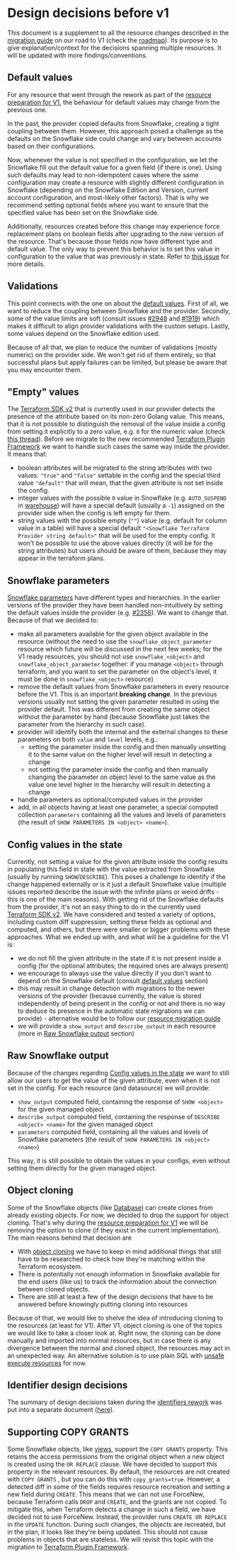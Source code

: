 # Design decisions before v1

This document is a supplement to all the resource changes described in the [migration guide](../MIGRATION_GUIDE.md) on our road to V1 (check the [roadmap](../ROADMAP.md#05052024-roadmap-overview)). Its purpose is to give explanation/context for the decisions spanning multiple resources. It will be updated with more findings/conventions.

## Default values
For any resource that went through the rework as part of the [resource preparation for V1](../ROADMAP.md#preparing-essential-ga-objects-for-the-provider-v1),
the behaviour for default values may change from the previous one.

In the past, the provider copied defaults from Snowflake, creating a tight coupling between them.
However, this approach posed a challenge as the defaults on the Snowflake side could change and vary between accounts based on their configurations.

Now, whenever the value is not specified in the configuration, we let the Snowflake fill out the default value for a given field
(if there is one). Using such defaults may lead to non-idempotent cases where the same configuration may
create a resource with slightly different configuration in Snowflake (depending on the Snowflake Edition and Version,
current account configuration, and most-likely other factors). That is why we recommend setting optional fields where
you want to ensure that the specified value has been set on the Snowflake side.

Additionally, resources created before this change may experience force replacement plans on boolean fields
after upgrading to the new version of the resource. That's because those fields now have different type and default value.
The only way to prevent this behavior is to set this value in configuration to the value that was previously in state.
Refer to [this issue](https://github.com/Snowflake-Labs/terraform-provider-snowflake/issues/3015) for more details.

## Validations

This point connects with the one on about the [default values](#default-values). First of all, we want to reduce the coupling between Snowflake and the provider. Secondly, some of the value limits are soft (consult issues [#2948](https://github.com/Snowflake-Labs/terraform-provider-snowflake/issues/2948) and [#1919](https://github.com/Snowflake-Labs/terraform-provider-snowflake/issues/1919)) which makes it difficult to align provider validations with the custom setups. Lastly, some values depend on the Snowflake edition used.

Because of all that, we plan to reduce the number of validations (mostly numeric) on the provider side. We won't get rid of them entirely, so that successful plans but apply failures can be limited, but please be aware that you may encounter them.

## "Empty" values
The [Terraform SDK v2](https://github.com/hashicorp/terraform-plugin-sdk) that is currently used in our provider detects the presence of the attribute based on its non-zero Golang value. This means, that it is not possible to distinguish the removal of the value inside a config from setting it explicitly to a zero value, e.g. `0` for the numeric value (check [this thread](https://discuss.hashicorp.com/t/is-it-possible-to-differentiate-between-a-zero-value-and-a-removed-property-in-the-terraform-provider-sdk/43131)). Before we migrate to the new recommended [Terraform Plugin Framework](https://github.com/hashicorp/terraform-plugin-framework) we want to handle such cases the same way inside the provider. It means that:
- boolean attributes will be migrated to the string attributes with two values: `"true"` and `"false"` settable in the config and the special third value `"default"` that will mean, that the given attribute is not set inside the config.
- integer values with the possible `0` value in Snowflake (e.g. `AUTO_SUSPEND` in [warehouse](https://docs.snowflake.com/en/sql-reference/sql/create-warehouse)) will have a special default (usually a `-1`) assigned on the provider side when the config is left empty for them.
- string values with the possible empty (`""`) value (e.g. default for column value in a table) will have a special default `"<Snowflake Terraform Provider string default>"` that will be used for the empty config.
It won't be possible to use the above values directly (it will be for the string attributes) but users should be aware of them, because they may appear in the terraform plans.

## Snowflake parameters
[Snowflake parameters](https://docs.snowflake.com/en/sql-reference/parameters) have different types and hierarchies. In the earlier versions of the provider they have been handled non-intuitively by setting the default values inside the provider (e.g. [#2356](https://github.com/Snowflake-Labs/terraform-provider-snowflake/issues/2356)). We want to change that. Because of that we decided to:
- make all parameters available for the given object available in the resource (without the need to use the `snowflake_object_parameter` resource which future will be discussed in the next few weeks; for the V1 ready resources, you should not use `snowflake_<object>` and `snowflake_object_parameter` together: if you manage `<object>` through terraform, and you want to set the parameter on the object's level, it must be done in `snowflake_<object>` resource)
- remove the default values from Snowflake parameters in every resource before the V1. This is an important **breaking change**. In the previous versions usually not setting the given parameter resulted in using the provider default. This was different from creating the same object without the parameter by hand (because Snowflake just takes the parameter from the hierarchy in such case).
- provider will identify both the internal and the external changes to these parameters on both `value` and `level` levels, e.g.:
  - setting the parameter inside the config and then manually unsetting it to the same value on the higher level will result in detecting a change
  - not setting the parameter inside the config and then manually changing the parameter on object level to the same value as the value one level higher in the hierarchy will result in detecting a change
- handle parameters as optional/computed values in the provider
- add, in all objects having at least one parameter, a special computed collection `parameters` containing all the values and levels of parameters (the result of `SHOW PARAMETERS IN <object> <name>`).

## Config values in the state
Currently, not setting a value for the given attribute inside the config results in populating this field in state with the value extracted from Snowflake (usually by running `SHOW`/`DESCRIBE`). This poses a challenge to identify if the change happened externally or is it just a default Snowflake value (multiple issues reported describe the issue with the infinite plans or weird drifts - this is one of the main reasons). With getting rid of the Snowflake defaults from the provider, it's not an easy thing to do in the currently used [Terraform SDK v2](https://github.com/hashicorp/terraform-plugin-sdk). We have considered and tested a variety of options, including custom diff suppression, setting these fields as optional and computed, and others, but there were smaller or bigger problems with these approaches. What we ended up with, and what will be a guideline for the V1 is:
- we do not fill the given attribute in the state if it is not present inside a config (for the optional attributes; the required ones are always present)
- we encourage to always use the value directly if you don't want to depend on the Snowflake default (consult [default values](#default-values) section)
- this may result in change detection with migrations to the newer versions of the provider (because currently, the value is stored independently of being present in the config or not and there is no way to deduce its presence in the automatic state migrations we can provide) - alternative would be to follow our [resource migration guide](../docs/guides/resource_migration.md)
- we will provide a `show_output` and `describe_output` in each resource (more in [Raw Snowflake output](#raw-snowflake-output) section)

## Raw Snowflake output
Because of the changes regarding [Config values in the state](#config-values-in-the-state) we want to still allow our users to get the value of the given attribute, even when it is not set in the config. For each resource (and datasource) we will provide:
- `show_output` computed field, containing the response of `SHOW <object>` for the given managed object
- `describe_output` computed field, containing the response of `DESCRIBE <object> <name>` for the given managed object
- `parameters` computed field, containing all the values and levels of Snowflake parameters (the result of `SHOW PARAMETERS IN <object> <name>`)

This way, it is still possible to obtain the values in your configs, even without setting them directly for the given managed object.

## Object cloning
Some of the Snowflake objects (like [Database](https://docs.snowflake.com/en/sql-reference/sql/create-database)) can create clones from already existing objects.
For now, we decided to drop the support for object cloning. That's why during the [resource preparation for V1](../ROADMAP.md#preparing-essential-ga-objects-for-the-provider-v1)
we will be removing the option to clone (if they exist in the current implementation). The main reasons behind that decision are
- With [object cloning](https://docs.snowflake.com/en/user-guide/object-clone) we have to keep in mind additional things that still have to be researched to check how they're matching within the Terraform ecosystem.
- There is potentially not enough information in Snowflake available for the end users (like us) to track the information about the connection between cloned objects.
- There are still at least a few of the design decisions that have to be answered before knowingly putting cloning into resources

Because of that, we would like to shelve the idea of introducing cloning to the resources (at least for V1). After V1,
object cloning is one of the topics we would like to take a closer look at. Right now, the cloning can be done manually
and imported into normal resources, but in case there is any divergence between the normal and cloned object, the resources
may act in an unexpected way. An alternative solution is to use plain SQL with [unsafe execute resources](https://registry.terraform.io/providers/Snowflake-Labs/snowflake/latest/docs/resources/unsafe_execute) for now.

## Identifier design decisions
The summary of design decisions taken during the [identifiers rework](../ROADMAP.md#identifiers-rework)
was put into a separate document ([here](../docs/guides/identifiers_rework_design_decisions.md)).

## Supporting COPY GRANTS
Some Snowflake objects, like [views](https://docs.snowflake.com/en/sql-reference/sql/create-view#examples), support the `COPY GRANTS` property. This retains the access permissions from the original object when a new object is created using the `OR REPLACE` clause. We have decided to support this property in the relevant resources. By default, the resources are not created with `COPY GRANTS` , but you can do this with `copy_grants=true`. However, a detected diff in some of the fields requires resource recreation and setting a new field during `CREATE`. This means that we can not use ForceNew, because Terraform calls `DROP` and `CREATE`, and the grants are not copied. To mitigate this, when Terraform detects a change in such a field, we have decided not to use ForceNew. Instead, the provider runs `CREATE OR REPLACE` in the `UPDATE` function. During such changes, the objects are recreated, but in the plan, it looks like they're being updated. This should not cause problems in objects that are stateless. We will revisit this topic with the migration to [Terraform Plugin Framework](https://github.com/hashicorp/terraform-plugin-framework).
